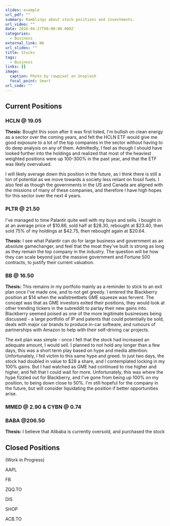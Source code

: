 ```yaml
---
slides: example
url_pdf: ""
summary: Ramblings about stock positions and investments.
url_video: ""
date: 2016-04-27T00:00:00.000Z
categories:
  - Business
external_link: NA
url_slides: ""
title: Stocks
tags:
  - Business
links: []
image:
  caption: Photo by rawpixel on Unsplash
  focal_point: Smart
url_code: ""
---
```

## **Current Positions**

### HCLN @ 19.05

**Thesis:** Bought this soon after it was first listed, I'm bullish on clean energy as a sector over the coming years, and felt the HCLN ETF would give me good exposure to a lot of the top companies in the sector without having to do deep analysis on any of them. Admittedly, I feel as though I should have looked further into the holdings and realized that most of the heaviest weighted positions were up 100-300% in the past year, and that the ETF was likely overvalued. 

I will likely average down this position in the future, as I think there is still a ton of potential as we move towards a society less reliant on fossil fuels. I also feel as though the governments in the US and Canada are aligned with the missions of many of these companies, and therefore I have high hopes for this sector over the next 4 years.

### PLTR @ 21.50

I've managed to time Palantir quite well with my buys and sells. I bought in at an average price of $10.86, sold half at $28.30, rebought at $23.40, then sold 75% of my holdings at $42.75, then rebought again at $20.64.

**Thesis:** I see what Palantir can do for large business and government as an absolute gamechanger, and feel that the moat they've built is strong as long as they remain the top company in the industry. The question will be how they can scale beyond just the massive government and Fortune 500 contracts, to justify their current valuation.

### BB @ 16.50

**Thesis:** This remains in my portfolio mainly as a reminder to stick to an exit plan once I've made one, and to not get greedy. I entered the Blackberry position at $14 when the wallstreetbets GME squeeze was fervent. The concept was that as GME investors exited their positions, they would look at other trending tickers in the subreddit to parlay their new gains into. Blackberry seemed poised as one of the more legitimate businesses being discussed - a large portfolio of IP and patents that could potentially be sold, deals with major car brands to produce in-car software, and rumours of partnerships with Amazon to help with their self-driving car projects.

The exit plan was simple - once I felt that the stock had increased an adequate amount, I would sell. I planned to not hold any longer than a few days, this was a short term play based on hype and media attention. Unfortunately, I fell victim to this same hype and greed. In just two days, the stock had doubled in value to $28 a share, and I contemplated locking in my 100% gains. But I had watched as GME had continued to rise higher and higher, and felt that I could wait for more. Unfortunately, this was where the hype fizzled out for Blackberry, and I've gone from being up 100% on my position, to being down close to 50%. I'm still hopeful for the company in the future, but will consider liquidating the position if better opportunities arise.

### MMED @ 2.90 & CYBN @ 0.74

### BABA @206.50

**Thesis:** I believe that Alibaba is currently oversold, and purchased the stock

## Closed Positions

(Work in Progress)

AAPL 

FB

ZQQ.TO

DIS

SHOP

ACB.TO